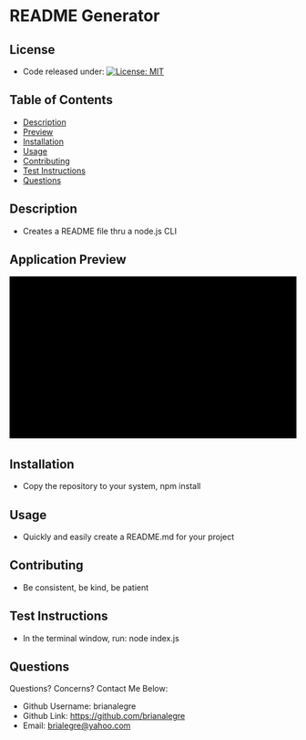 # README Generator

## License

-   Code released under: [![License: MIT](https://img.shields.io/badge/License-MIT-yellow.svg)](https://opensource.org/licenses/MIT)

## Table of Contents

-   [Description](#Description)
-   [Preview](#Preview)
-   [Installation](#Installation)
-   [Usage](#Usage)
-   [Contributing](#Contributing)
-   [Test Instructions](#Test-Instructions)
-   [Questions](#Questions)

## Description

-   Creates a README file thru a node.js CLI

## Application Preview

<p align="left">
    <img alt="README Gen Demo 1" src="../../assets/images/READMEGenDemoGif1.gif">
</p>

## Installation

-   Copy the repository to your system, npm install

## Usage

-   Quickly and easily create a README.md for your project

## Contributing

-   Be consistent, be kind, be patient

## Test Instructions

-   In the terminal window, run: node index.js

## Questions

Questions? Concerns? Contact Me Below:

-   Github Username: brianalegre
-   Github Link: https://github.com/brianalegre
-   Email: brialegre@yahoo.com
